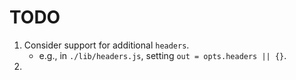 TODO
==== 	

1. Consider support for additional `headers`.
	-	e.g., in `./lib/headers.js`, setting `out = opts.headers || {}`.
2. 